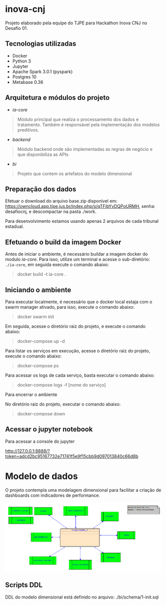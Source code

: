 # inova-cnj

Projeto elaborado pela equipe do TJPE para Hackathon Inova CNJ no Desafio 01.

## Tecnologias utilizadas

- Docker
- Python 3
- Jupyter
- Apache Spark 3.0.1 (pyspark)
- Postgres 10
- Metabase 0.36

## Arquitetura e módulos do projeto

- *ia-core*
> Módulo principal que realiza o processamento dos dados e tratamento. Também é responsável pela implementação dos modelos preditivos.

- *backend*
> Módulo backend onde são implementadas as regras de negócio e que disponibiliza as APIs

- *bi*
> Projeto que contem os artefatos do modelo dimensional

## Preparação dos dados

Efetuar o download do arquivo base.zip disponível em: https://owncloud.app.tjpe.jus.br/index.php/s/qTFibYvDQPoURMH, senha: desafiocnj, e descompactar na pasta ./work.

Para desenvolvimento estamos usando apenas 2 arquivos de cada tribunal estadual.

## Efetuando o build da imagem Docker

Antes de iniciar o ambiente, é necessário buildar a imagem docker do modulo *ia-core*. 
Para isso, utilize um terminal e acesse o sub-diretório: `./ia-core`, em seguida execute o comando abaixo:

> docker build -t ia-core .

## Iniciando o ambiente

Para executar localmente, é necessário que o docker local estaja com o swarm manager ativado, para isso, execute o comando abaixo:

> docker swarm init

Em seguida, acesse o diretório raiz do projeto, e execute o comando abaixo:

> docker-compose up -d

Para listar os serviços em execução, acesse o diretório raiz do projeto, execute o comando abaixo:

> docker-compose ps

Para acessar os logs de cada serviço, basta executar o comando abaixo: 

> docker-compose logs -f [nome do serviço]

Para encerrar o ambiente

No diretório raiz do projeto, executar o comando abaixo:

> docker-compose down

## Acessar o jupyter notebook

Para acessar a console do jupyter

http://127.0.0.1:8888/?token=adcd2bc95167732e71741f5e9f15cbb9d097013840c66d8b

# Modelo de dados

O projeto contempla uma modelagem dimensional para facilitar a criação de dashboards com indicadores de performance.

![alt text](https://github.com/clebertmoura/inova-cnj/blob/main/dbinova_model.png)

## Scripts DDL
DDL do modelo dimensional está definido no arquivo: ./bi/schema/1-init.sql
